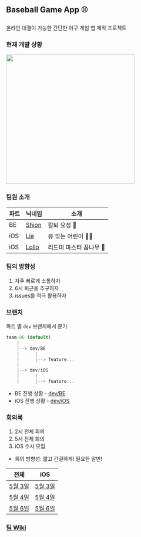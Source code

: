 ## Baseball Game App ⚾️

온라인 대결이 가능한 간단한 야구 게임 앱 제작 프로젝트

### 현재 개발 상황

<img src="https://user-images.githubusercontent.com/72188416/117414261-e4287300-af51-11eb-9b86-d47b11659860.gif" width="350">


### 팀원 소개


| 파트 | 닉네임                               | 소개                   |
| ---- | ------------------------------------ | ---------------------- |
| BE   | [Shion](https://github.com/ehdrhelr) | 칼퇴 요정 🧚            |
| iOS  | [Lia](https://github.com/Lia316)     | 뷰 깎는 어린이 👶🏻      |
| iOS  | [Lollo](https://github.com/eeeesong) | 리드미 마스터 꿈나무 🌳 |


### 팀의 방향성

1. 자주 빠르게 소통하자
2. 6시 퇴근을 추구하자
3. issues를 적극 활용하자



### 브랜치

파트 별 `dev` 브랜치에서 분기

```javascript
team-06 (default)
    |
    |--> dev/BE
    |      |
    |      |--> feature...
    |
    |--> dev/iOS
    |      |
    |      |--> feature...
```

- BE 진행 상황 - [dev/BE](https://github.com/ehdrhelr/baseball/tree/dev/BE)
- iOS 진행 상황 - [dev/iOS](https://github.com/ehdrhelr/baseball/tree/dev/iOS)


### 회의록

1. 2시 전체 회의
2. 5시 전체 회의
3. iOS 수시 모임

- 회의 방향성: 짧고 간결하게! 필요한 말만!

전체 | iOS
-- | --
[5월 3일](https://github.com/ehdrhelr/baseball/wiki/5월-3일-전체-회의록) | [5월 3일](https://github.com/ehdrhelr/baseball/wiki/5월-3일-iOS-회의록)
[5월 4일](https://github.com/ehdrhelr/baseball/wiki/5월-4일-전체-회의록) | [5월 4일](https://github.com/ehdrhelr/baseball/wiki/5월-4일-iOS-회의)
[5월 6일](https://github.com/ehdrhelr/baseball/wiki/5월-6일-전체-회의)| [5월 6일](https://github.com/ehdrhelr/baseball/wiki/5월-6일-iOS-회의)

### [팀 Wiki](https://github.com/ehdrhelr/baseball/wiki)
